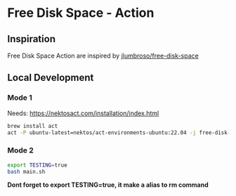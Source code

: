 # Free Disk Space - Action

## Inspiration

Free Disk Space Action are inspired by [jlumbroso/free-disk-space](https://github.com/jlumbroso/free-disk-space)

## Local Development

### Mode 1

Needs: https://nektosact.com/installation/index.html

```bash
brew install act
act -P ubuntu-latest=nektos/act-environments-ubuntu:22.04 -j free-disk-space
```

### Mode 2

```bash
export TESTING=true
bash main.sh
```

**Dont forget to export TESTING=true, it make a alias to rm command**
